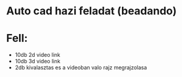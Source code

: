 # Auto cad hazi feladat (beadando)
# Fell:
* 10db 2d video link
* 10db 3d video link
* 2db kivalasztas es a videoban valo rajz megrajzolasa
